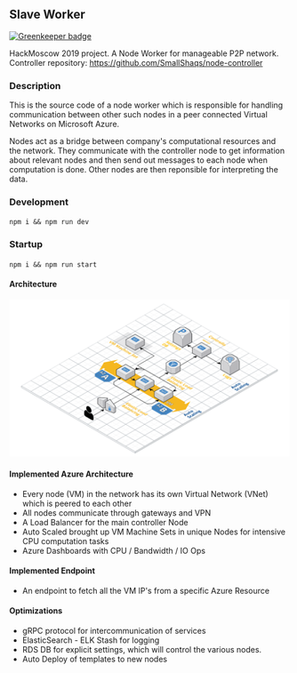 ## Slave Worker

[![Greenkeeper badge](https://badges.greenkeeper.io/pkey/node-worker.svg)](https://greenkeeper.io/)

HackMoscow 2019 project. A Node Worker for manageable P2P network. Controller repository: https://github.com/SmallShaqs/node-controller

### Description

This is the source code of a node worker which is responsible for handling communication
between other such nodes in a peer connected Virtual Networks on Microsoft Azure.

Nodes act as a bridge between company's computational resources and the network. They communicate with the controller node
to get information about relevant nodes and then send out messages to each node when computation is done. Other nodes are then reponsible for interpreting the data.

### Development

`npm i && npm run dev`

### Startup

`npm i && npm run start`

#### Architecture 

![Main Architecture](./doc/arch.png)

#### Implemented Azure Architecture
- Every node (VM) in the network has its own Virtual Network (VNet) which is peered to each other
- All nodes communicate through gateways and VPN
- A Load Balancer for the main controller Node
- Auto Scaled brought up VM Machine Sets in unique Nodes for intensive CPU computation tasks
- Azure Dashboards with CPU / Bandwidth / IO Ops

#### Implemented Endpoint
- An endpoint to fetch all the VM IP's from a specific Azure Resource

#### Optimizations
- gRPC protocol for intercommunication of services
- ElasticSearch - ELK Stash for logging
- RDS DB for explicit settings, which will control the various nodes.
- Auto Deploy of templates to new nodes